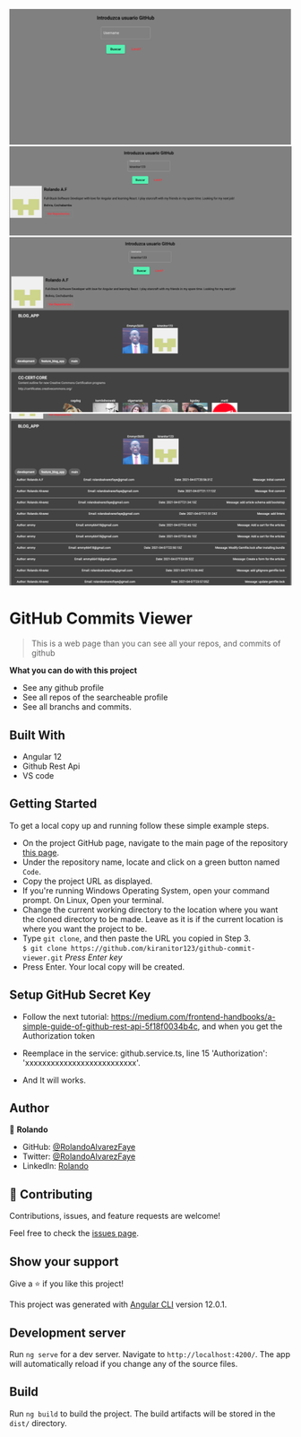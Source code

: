 
![screenshot](./images/image1.png)
![](./images/image2.png)
![](./images/image3.png)
![](./images/image4.png)

# GitHub Commits Viewer
> This is a web page than you can see all your repos, and commits of github

**What you can do with this project**
- See any github profile
- See all repos of the searcheable profile
- See all branchs and commits.

## Built With

- Angular 12
- Github Rest Api
- VS code

## Getting Started

To get a local copy up and running follow these simple example steps.

- On the project GitHub page, navigate to the main page of the repository [this page](https://github.com/kiranitor123/github-commit-viewer.git).
- Under the repository name, locate and click on a green button named `Code`.
- Copy the project URL as displayed.
- If you're running Windows Operating System, open your command prompt. On Linux, Open your terminal.
- Change the current working directory to the location where you want the cloned directory to be made. Leave as it is if the current location is where you want the project to be.
- Type `git clone`, and then paste the URL you copied in Step 3.<br>
  `$ git clone https://github.com/kiranitor123/github-commit-viewer.git` <em>Press Enter key</em><br>
- Press Enter. Your local copy will be created.

## Setup GitHub Secret Key

- Follow the next tutorial: https://medium.com/frontend-handbooks/a-simple-guide-of-github-rest-api-5f18f0034b4c, and when you get the Authorization token

- Reemplace in the service: github.service.ts, line 15 'Authorization': 'xxxxxxxxxxxxxxxxxxxxxxxxxx'.
- And It will works.

## Author

👤 **Rolando**

- GitHub: [@RolandoAlvarezFaye](https://github.com/kiranitor123)
- Twitter: [@RolandoAlvarezFaye](https://twitter.com/FayeRolando)
- LinkedIn: [Rolando](https://www.linkedin.com/in/rolando-diego-alvarez-faye-b2b34a1a9/)

## 🤝 Contributing

Contributions, issues, and feature requests are welcome!

Feel free to check the [issues page](https://github.com/kiranitor123/github-commit-viewer/issues).

## Show your support

Give a ⭐️ if you like this project!



This project was generated with [Angular CLI](https://github.com/angular/angular-cli) version 12.0.1.

## Development server

Run `ng serve` for a dev server. Navigate to `http://localhost:4200/`. The app will automatically reload if you change any of the source files.

## Build

Run `ng build` to build the project. The build artifacts will be stored in the `dist/` directory.
